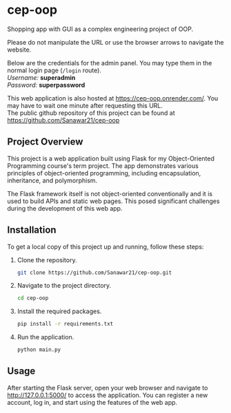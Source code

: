 # cep-oop
Shopping app with GUI as a complex engineering project of OOP. 

Please do not manipulate the URL or use the browser arrows to navigate the website.

Below are the credentials for the admin panel. You may type them in the 
normal login page (`/login` route).<br />
_Username:_ **superadmin**<br />
_Password:_ **superpassword** 

This web application is also hosted at https://cep-oop.onrender.com/. You may have to wait one minute after requesting this URL.<br />
The public github repository of this project can be found at https://github.com/Sanawar21/cep-oop

## Project Overview 
This project is a web application built using Flask for my Object-Oriented Programming course's term project. The app demonstrates various principles of object-oriented programming, including encapsulation, inheritance, and polymorphism.

The Flask framework itself is not object-oriented conventionally and it is used to build APIs and static web pages. This posed significant challenges during the development of this web app.

## Installation

To get a local copy of this project up and running, follow these steps:

1. Clone the repository.
    ```bash
    git clone https://github.com/Sanawar21/cep-oop.git
    ```

2. Navigate to the project directory.
    ```bash
    cd cep-oop
    ```
3. Install the required packages.
    ```bash
    pip install -r requirements.txt
    ```
4. Run the application.
    ```bash
    python main.py
    ```
## Usage
After starting the Flask server, open your web browser and navigate to http://127.0.0.1:5000/ to access the application. You can register a new account, log in, and start using the features of the web app. 